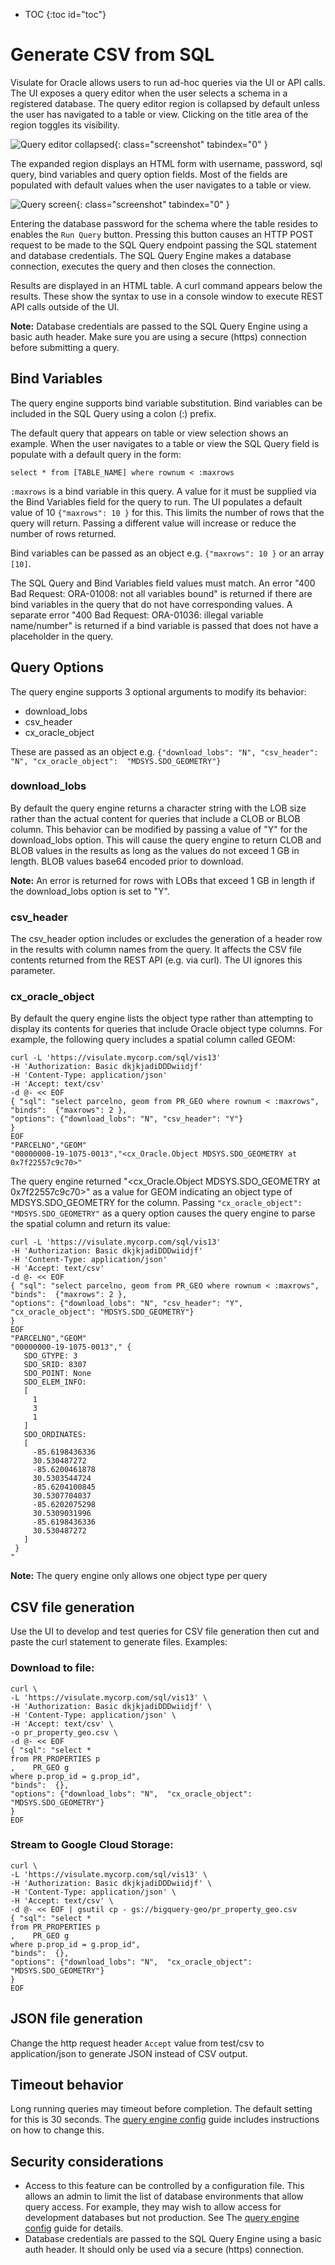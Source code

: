 * TOC
{:toc id="toc"}
# Generate CSV from SQL

Visulate for Oracle allows users to run ad-hoc queries via the UI or API calls. The UI exposes a query editor when the user selects a schema in a registered database. The query editor region is collapsed by default unless the user has navigated to a table or view. Clicking on the title area of the region toggles its visibility.

![Query editor collapsed](/images/query-editor-collapsed.png){: class="screenshot" tabindex="0" }

The expanded region displays an HTML form with username, password, sql query, bind variables and query option fields. Most of the fields are populated with default values when the user navigates to a table or view.

![Query screen](/images/sql2csv.png){: class="screenshot" tabindex="0" }

Entering the database password for the schema where the table resides to enables the `Run Query` button. Pressing this button causes an HTTP POST request to be made to the SQL Query endpoint passing the SQL statement and database credentials. The SQL Query Engine makes a database connection, executes the query and then closes the connection.

Results are displayed in an HTML table. A curl command appears below the results. These show the syntax to use in a console window to execute REST API calls outside of the UI.

**Note:** Database credentials are passed to the SQL Query Engine using a basic auth header. Make sure you are using a secure (https) connection before submitting a query.


## Bind Variables

The query engine supports bind variable substitution. Bind variables can be included in the SQL Query using a colon (:) prefix.

The default query that appears on table or view selection shows an example. When the user navigates to a table or view the SQL Query field is populate with a default query in the form:
```
select * from [TABLE_NAME] where rownum < :maxrows
```
`:maxrows` is a bind variable in this query. A value for it must be supplied via the Bind Variables field for the query to run. The UI populates a default value of 10 `{"maxrows": 10 }` for this. This limits the number of rows that the query will return. Passing a different value will increase or reduce the number of rows returned.

Bind variables can be passed as an object e.g. `{"maxrows": 10 }` or an array `[10]`.

The SQL Query and Bind Variables field values must match. An error "400 Bad Request: ORA-01008: not all variables bound" is returned if there are bind variables in the query that do not have corresponding values. A separate error "400 Bad Request: ORA-01036: illegal variable name/number" is returned if a bind variable is passed that does not have a placeholder in the query.

## Query Options

The query engine supports 3 optional arguments to modify its behavior:
- download_lobs
- csv_header
- cx_oracle_object

These are passed as an object e.g. `{"download_lobs": "N", "csv_header": "N", "cx_oracle_object":  "MDSYS.SDO_GEOMETRY"}`

### download_lobs

By default the query engine returns a character string with the LOB size rather than the actual content for queries that include a CLOB or BLOB column. This behavior can be modified by passing a value of "Y" for the download_lobs option. This will cause the query engine to return CLOB and BLOB values in the results as long as the values do not exceed 1 GB in length. BLOB values base64 encoded prior to download.

**Note:** An error is returned for rows with LOBs that exceed 1 GB in length if the download_lobs option is set to "Y".

### csv_header

The csv_header option includes or excludes the generation of a header row in the results with column names from the query. It affects the CSV file contents returned from the REST API (e.g. via curl). The UI ignores this parameter.

### cx_oracle_object

By default the query engine lists the object type rather than attempting to display its contents for queries that include Oracle object type columns. For example, the following query includes a spatial column called GEOM:

```
curl -L 'https://visulate.mycorp.com/sql/vis13'
-H 'Authorization: Basic dkjkjadiDDDwiidjf'
-H 'Content-Type: application/json'
-H 'Accept: text/csv'
-d @- << EOF
{ "sql": "select parcelno, geom from PR_GEO where rownum < :maxrows",
"binds":  {"maxrows": 2 },
"options": {"download_lobs": "N", "csv_header": "Y"}
}
EOF
"PARCELNO","GEOM"
"00000000-19-1075-0013","<cx_Oracle.Object MDSYS.SDO_GEOMETRY at 0x7f22557c9c70>"
```

The query engine returned "<cx_Oracle.Object MDSYS.SDO_GEOMETRY at 0x7f22557c9c70>" as a value for GEOM indicating an object type of MDSYS.SDO_GEOMETRY for the column. Passing `"cx_oracle_object": "MDSYS.SDO_GEOMETRY"` as a query option causes the query engine to parse the spatial column and return its value:

```
curl -L 'https://visulate.mycorp.com/sql/vis13'
-H 'Authorization: Basic dkjkjadiDDDwiidjf'
-H 'Content-Type: application/json'
-H 'Accept: text/csv'
-d @- << EOF
{ "sql": "select parcelno, geom from PR_GEO where rownum < :maxrows",
"binds":  {"maxrows": 2 },
"options": {"download_lobs": "N", "csv_header": "Y", "cx_oracle_object": "MDSYS.SDO_GEOMETRY"}
}
EOF
"PARCELNO","GEOM"
"00000000-19-1075-0013"," {
   SDO_GTYPE: 3
   SDO_SRID: 8307
   SDO_POINT: None
   SDO_ELEM_INFO:
   [
     1
     3
     1
   ]
   SDO_ORDINATES:
   [
     -85.6198436336
     30.530487272
     -85.6200461878
     30.5303544724
     -85.6204100845
     30.5307704037
     -85.6202075298
     30.5309031996
     -85.6198436336
     30.530487272
   ]
 }
"
```

**Note:** The query engine only allows one object type per query

## CSV file generation

Use the UI to develop and test queries for CSV file generation then cut and paste the curl statement to generate files. Examples:

### Download to file:
```
curl \
-L 'https://visulate.mycorp.com/sql/vis13' \
-H 'Authorization: Basic dkjkjadiDDDwiidjf' \
-H 'Content-Type: application/json' \
-H 'Accept: text/csv' \
-o pr_property_geo.csv \
-d @- << EOF
{ "sql": "select *
from PR_PROPERTIES p
,    PR_GEO g
where p.prop_id = g.prop_id",
"binds":  {},
"options": {"download_lobs": "N",  "cx_oracle_object": "MDSYS.SDO_GEOMETRY"}
}
EOF
```

### Stream to Google Cloud Storage:
```
curl \
-L 'https://visulate.mycorp.com/sql/vis13' \
-H 'Authorization: Basic dkjkjadiDDDwiidjf' \
-H 'Content-Type: application/json' \
-H 'Accept: text/csv' \
-d @- << EOF | gsutil cp - gs://bigquery-geo/pr_property_geo.csv
{ "sql": "select *
from PR_PROPERTIES p
,    PR_GEO g
where p.prop_id = g.prop_id",
"binds":  {},
"options": {"download_lobs": "N",  "cx_oracle_object": "MDSYS.SDO_GEOMETRY"}
}
EOF
```

## JSON file generation

Change the http request header `Accept` value from test/csv to application/json to generate JSON instead of CSV output.

## Timeout behavior

Long running queries may timeout before completion. The default setting for this is 30 seconds. The [query engine config](/pages/query-engine-config.html#timeout-duration) guide includes instructions on how to change this.

## Security considerations

- Access to this feature can be controlled by a configuration file. This allows an admin to limit the list of database environments that allow query access. For example, they may wish to allow access for development databases but not production. See The [query engine config](/pages/query-engine-config.html) guide for details.
- Database credentials are passed to the SQL Query Engine using a basic auth header. It should only be used via a secure (https) connection.
